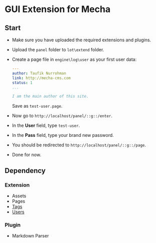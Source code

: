 GUI Extension for Mecha
=======================

Start
-----

 - Make sure you have uploaded the required extensions and plugins.
 - Upload the `panel` folder to `lot\extend` folder.
 - Create a page file in `engine\log\user` as your first user data:

   ~~~ .yaml
   ---
   author: Taufik Nurrohman
   link: http://mecha-cms.com
   status: 1
   ...

   I am the main author of this site.
   ~~~

   Save as `test-user.page`.
 - Now go to `http://localhost/panel/::g::/enter`.
 - In the **User** field, type `test-user`.
 - In the **Pass** field, type your brand new password.
 - You should be redirected to `http://localhost/panel/::g::/page`.
 - Done for now.

Dependency
----------

### Extension

 - Assets
 - Pages
 - [Tags](https://github.com/mecha-cms/extend.tag)
 - [Users](https://github.com/mecha-cms/extend.user)

### Plugin

 - Markdown Parser